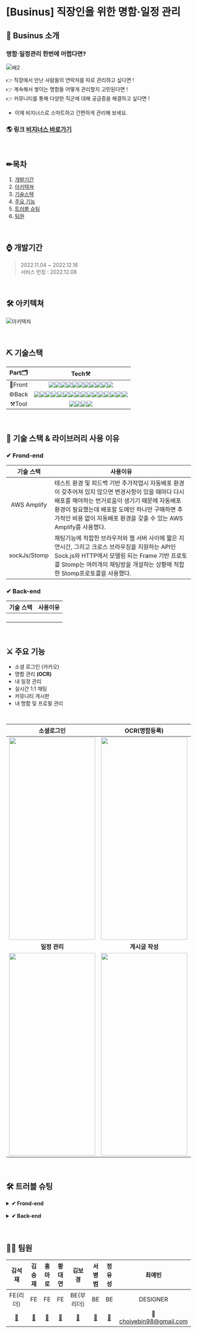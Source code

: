 
# [Businus] 직장인을 위한 명함·일정 관리

## 🎉 Businus 소개

### 명함·일정관리 한번에 어렵다면?
![배2](https://user-images.githubusercontent.com/80233565/207816259-4a163362-0aee-4403-8d6f-6a049b169c39.png)

👉 직장에서 만난 사람들의 연락처를 따로 관리하고 싶다면 ! </br>
👉 계속해서 쌓이는 명함들 어떻게 관리할지 고민된다면 ! </br>
👉 커뮤니티를 통해 다양한 직군에 대해 궁금증을 해결하고 싶다면 ! </br>

- 이제 비지너스로 스마트하고 간편하게 관리해 보세요.

### 🌎 링크 [비지너스 바로가기](https://www.businus2.com)


<br>

## ✏목차
1. [개발기간](#-개발기간)
2. [아키텍쳐](#-아키텍쳐)
3. [기술스택](#-기술스택)
4. [주요 기능](#-주요-기능)
5. [트러블 슈팅](#-트러블-슈팅)
6. [팀원](#-팀원)

<br>



## ⌚ 개발기간
> 2022.11.04 ~ 2022.12.16<br>
> 서비스 런칭 : 2022.12.08

<br>

## 🛠 아키텍쳐
![아키텍처](https://user-images.githubusercontent.com/80233565/207819747-936b4d0c-5221-4d5b-950b-7ae2095f2420.JPG)


<br>


## ⛏ 기술스택
|Part🗂|Tech⚒️|
|:---:|:---:|
|🌅Front|<img  src="https://img.shields.io/badge/react-61DAFB?style=for-the-badge&logo=react&logoColor=black"/><img  src="https://img.shields.io/badge/React%20Hook%20Form-%23EC5990.svg?style=for-the-badge&logo=reacthookform&logoColor=white"/><img  src="https://img.shields.io/badge/Redux Toolkit-764ABC?style=for-the-badge&logo=Redux&logoColor=white"/><img  src="https://img.shields.io/badge/Axios-5A29E4?style=for-the-badge&logo=axios&logoColor=white"/><img  src="https://img.shields.io/badge/styled-components-DB7093?style=for-the-badge&logo=styled-components&logoColor=white"><img  src="https://img.shields.io/badge/React Router-CA4245?style=for-the-badge&logo=React Router&logoColor=white"><img  src="https://img.shields.io/badge/JavaScript-F7DF1E?style=for-the-badge&logo=JavaScript&logoColor=black"><img  src="https://img.shields.io/badge/KAKAO DEVELOPERS-FFCD00?style=for-the-badge&logo=KAKAO&logoColor=black"><img  src="https://img.shields.io/badge/STOMP-blue?style=for-the-badge&logo=StompJs&logoColor=white"><img  src="https://img.shields.io/badge/SOCKJS-navy?style=for-the-badge&logo=sockJS&logoColor=white"><img  src="https://img.shields.io/badge/AWS Amplify-FF9900?style=for-the-badge&logo=AWS Amplify&logoColor=white">|
|⚙️Back|<img  src="https://img.shields.io/badge/Amazon EC2-FF9900?style=for-the-badge&logo=Amazon EC2&logoColor=white"><img  src="https://img.shields.io/badge/Route53-FF9900?style=for-the-badge&logo=Route53&logoColor=white"><img  src="https://img.shields.io/badge/SSL-006600?style=for-the-badge&logo=white"><img  src="https://img.shields.io/badge/Spring-6DB33F?style=for-the-badge&logo=Spring&logoColor=white"><img  src="https://img.shields.io/badge/Spring Boot-6DB33F?style=for-the-badge&logo=Spring Boot&logoColor=white"><img  src="https://img.shields.io/badge/Spring Batch-6DB33F?style=for-the-badge&logo=white"><img  src="https://img.shields.io/badge/Spring_Security-6DB33F?style=for-the-badge&logo=Spring-Security&logoColor=white"><img  src="https://img.shields.io/badge/Swagger-85EA2D?style=for-the-badge&logo=Swagger&logoColor=white"><img  src="https://img.shields.io/badge/JWT-000000?style=for-the-badge&logo=JSON%20web%20tokens&logoColor=white"><img  src="https://img.shields.io/badge/Redis-DC382D?style=for-the-badge&logo=Redis&logoColor=white"><img  src="https://img.shields.io/badge/OCR-099DFD?style=for-the-badge&logo=S&logoColor=white"><img  src="https://img.shields.io/badge/Cloud Vision API-4285F4?style=for-the-badge&logo=S&logoColor=white"><img  src="https://img.shields.io/badge/Google Storage-4285F4?style=for-the-badge&logo=Google&logoColor=white"><img  src="https://img.shields.io/badge/JPA-0ABF53?style=for-the-badge&logo=S&logoColor=white"><img  src="https://img.shields.io/badge/AWS Rds-527FFF?style=for-the-badge&logo=Amazon RDS&logoColor=white"><img  src="https://img.shields.io/badge/MySQL-4479A1?style=for-the-badge&logo=MySQL&logoColor=white">|
|⚒️Tool|<img src="https://img.shields.io/badge/VSCODE-007ACC?style=for-the-badge&logo=visualstudiocode&logoColor=white"/><img src="https://img.shields.io/badge/FileZilla-BF0000?style=for-the-badge&logo=filezilla&logoColor=white"/><img src="https://img.shields.io/badge/Git-F05032?style=for-the-badge&logo=git&logoColor=white"/><img src="https://img.shields.io/badge/Github-181717?style=for-the-badge&logo=github&logoColor=white"/>|


<br>

## 📝 기술 스택 & 라이브러리 사용 이유
### ✔ Frond-end
| **기술 스택** | **사용이유** |
|:---:|---|
|AWS Amplify|테스트 환경 및 피드백 기반 추가작업시 자동배포 환경이 갖추어져 있지 않으면 변경사항이 있을 때마다 다시 배포를 해야하는 번거로움이 생기기 때문에 자동배포 환경이 필요했는데 배포할 도메인 하나만 구매하면 추가적인 비용 없이 자동배포 환경을 갖출 수 있는 AWS Amplify를 사용했다.|
|sockJs/Stomp|채팅기능에 적합한 브라우저와 웹 서버 사이에 짧은 지연시간, 그리고 크로스 브라우징을 지원하는 API인 Sock.js와 HTTP에서 모델링 되는 Frame 기반 프로토콜 Stomp는 여러개의 채팅방을 개설하는 상황에 적합한 Stomp프로토콜을 사용했다.|
### ✔ Back-end
| **기술 스택** | **사용이유** |
|:---:|:---:|
|||
|||
|||
|||


<br>

## ⚔ 주요 기능
- 소셜 로그인 (카카오)
- 명함 관리 <b>(OCR)</b>
- 내 일정 관리
- 실시간 1:1 채팅
- 커뮤니티 게시판
- 내 명함 및 프로필 관리

<br>

| **소셜로그인** | **OCR(명함등록)** | **명함 내보내기** |
| :---: | :---: | :---: |
| <img src="https://user-images.githubusercontent.com/108118743/207930970-7ba8139d-9cb6-4eb9-a1fe-6e5c48e237fa.gif" width="235" height="552" /> | <img src ="https://user-images.githubusercontent.com/108118743/207920769-21161eb1-ec76-4ee1-a285-299d4b4bfaa4.gif" width="235" height="552" /> | <img src ="https://user-images.githubusercontent.com/108118743/207920813-7f34f6ae-2a90-4ccf-9152-c19634afa87c.gif" width="235" height="552" />
| **일정 관리** | **게시글 작성** | **실시간 채팅** |
| <img src ="https://user-images.githubusercontent.com/108118743/207920856-2f4c59e6-5b80-4455-b639-f6f46a7988f8.gif" width="235" height="552" /> | <img src ="https://user-images.githubusercontent.com/108118743/207922603-412bcb5f-066f-4a4d-b69c-49fef24ec968.gif" width="235" height="552" /> | <img src ="https://user-images.githubusercontent.com/108118743/207922675-a10284c9-c647-4992-9bb0-a792beac87ed.gif" width="235" height="552" /> |

<br>



## 🛠 트러블 슈팅
<details>
<summary><b>✔ Frond-end</b></summary>
<br>
<details>
<summary> 화면 새로고침이나 전환 시 랜더링 이슈</summary>
<div markdown="1"></br>
<span style="color:Red"> <b>이슈 사항</b></span></br>
1.페이지 렌더링시 useSelector로 불러오는 값이 undefined, map함수를 사용해 화면에 보여주는 경우 에러가 발생
</br></br>
<span style="color:Red"> <b>문제 해결</b></span></br>
1.initialState 기본 값 설정</br>
2.삼항연사자 혹은 if문으로 undefined일 때의 조건을 걸어줌</br>

![트러블슈팅1](https://user-images.githubusercontent.com/80233565/207854388-39466131-68cc-40f2-90e8-179e5f8b2327.JPG)</br>
3.reducer에서 서버와 통신 후에 fulfill되는 data형태 확인 </br>
![트러블슈팅1-1](https://user-images.githubusercontent.com/80233565/207853952-322aa604-570d-42f3-af37-1186ab3d821a.JPG)

</div>
</details>

<details>
<summary> 커뮤니티 렌더링 이슈</summary>
<div markdown="2"></br>
<span style="color:Red"> <b>이슈 사항</b></span></br>
1.게시글 등록/수정/삭제시 화면에 바로 렌더링 되지 않는 이슈</br>
2.커뮤니티 상세조회 후 뒤로가기를 눌렀을 때 화면에 불필요한 내용들이 잠깐 렌더링 되는 이슈
</br></br>
<span style="color:Red"> <b>문제 해결</b></span>
</br>
1.initialState의 isLoading과 useEffect를 활용</br>
2.loading이라는 상태를 만들고 상태변경시 LoadingPage를 return </br>

![트러블슈팅2](https://user-images.githubusercontent.com/80233565/207856899-47122276-3832-49ba-a165-2a2f26425e67.JPG)


</div>
</details>

<details>
<summary> InvalidStateError: The connection has not been established yet </summary>
<div markdown="3"></br>
<span style="color:Red"> <b>이슈 사항</b></span></br>
1.게시글에서 채팅페이지로 이동 후 websocket connect보다 subscribe가 먼저 진행되는 이슈가 발생하여 TypeError도 함께 발생하였다.</br>
</br>
<span style="color:Red"> <b>문제 해결</b></span></br>
1.웹소켓 커넥션 상태를 이용해 웹소켓의 상태가 1일 경우 즉 연결이 성립되고 통신중인 상태일 때 subscribe가 실행되도 구독이 되도록 해보았지만 변함은 없었다.</br>
2.페이지 이동후 마운트 될 때 connect보다 subscirbe가 나중에 진행되도록 setTimeout을 설정하여 해결</br>
(navigate를 먼저 할당하여 해결이 가능하지만 안정적인 작동을 위해 setTimeout 지정)</br>
  
![트러블3](https://user-images.githubusercontent.com/80233565/207860453-e387c826-75c7-4ac6-b19c-5d445b8ca162.JPG)


</div>

</details>
</details>

<br>

<details>
<summary><b>✔ Back-end</b></summary>
<br>
<details>
<summary>제목</summary>
<div markdown="1"></br>
<span style="color:Red"> <b>이슈 사항</b></span></br>
1.
</br></br>
<span style="color:Red"> <b>문제 해결</b></span></br>
1.</br>
2.</br>
3.</br>
</div>
</details>

<details>
<summary>제목</summary>
<div markdown="1"></br>
<span style="color:Red"> <b>이슈 사항</b></span></br>
1.
</br></br>
<span style="color:Red"> <b>문제 해결</b></span></br>
1.</br>
2.</br>
3.</br>
</div>
</details>

<details>
<summary>제목</summary>
<div markdown="1"></br>
<span style="color:Red"> <b>이슈 사항</b></span></br>
1.
</br></br>
<span style="color:Red"> <b>문제 해결</b></span></br>
1.</br>
2.</br>
3.</br>
</div>
</details>
</details>

<br>
<br>



## 🤸🏻‍ 팀원

| 김석재 | 김승재  | 홍마로  | 황대연 | 김보경 | 서병범 | 정유성 | 최예빈 |
|:--:|:--:|:--:|:--:|:--:|:--:|:--:|:--:|
| FE(리더) | FE | FE | FE | BE(부리더) | BE | BE | DESIGNER |
| [🔗](https://github.com/ssssssg-hub) |[🔗](https://github.com/andamiro98) |[🔗](https://github.com/formaro) |[🔗](https://github.com/dyhwnag) |[🔗](https://github.com/kimbokyung1220) | [🔗](https://github.com/ByeongbumSeo)| [🔗](https://github.com/yusung4612) | 📧 choiyebin98@gmail.com |



